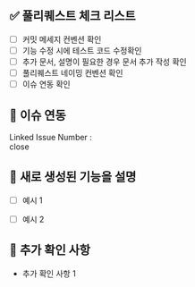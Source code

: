 <!--풀리퀘 스트 작성 -->
<!-- 네이밍 방법 [✨Feature] , [📝Docs], [♻️Refactor], [🐛Fix], [🎉Release],   [🏗️Build], [🛠️Project], [✅Test] [🎨Design] 넣고   -->

## ✅ 풀리퀘스트 체크 리스트
<!-- 풀리퀘 보내는 경우 확인할 사항 --> 
- [ ] 커밋 메세지 컨벤션 확인
- [ ] 기능 수정 시에 테스트 코드 수정확인
- [ ] 추가 문서, 설명이 필요한 경우 문서 추가 작성 확인
- [ ] 풀리퀘스트 네이밍 컨벤션 확인
- [ ] 이슈 연동 확인  

## 🔗 이슈 연동
<!-- Please describe the current behavior that you are modifying, or link to a relevant issue. -->
<!-- 만약 이슈를 닫는 경우 close 부분 작성  -->
<!-- close #NN -->

Linked Issue Number :  
close   
  

## 📣 새로 생성된 기능을 설명
 - [ ] 예시 1
 - [ ] 예시 2  

  
## 💬 추가 확인 사항
<!-- 줄글, 리스트 형식 자유 -->
 - 추가 확인 사항 1
